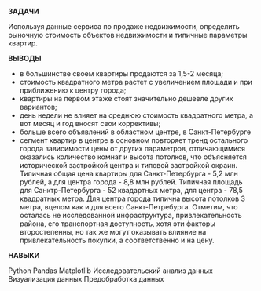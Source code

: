 **ЗАДАЧИ**

Используя данные сервиса по продаже недвижимости, определить рыночную стоимость объектов недвижимости и типичные параметры квартир.

**ВЫВОДЫ**

* в большинстве своем квартиры продаются за 1,5-2 месяца;
* стоимость квадратного метра растет с увеличением площади и при приближению к центру города;
* квартиры на первом этаже стоят значительно дешевле других вариантов;
* день недели не влияет на среднюю стоимость квадратного метра, а вот месяц и год вносят свои коррективы;
* больше всего объявлений в областном центре, в Санкт-Петербурге
* сегмент квартир в центре в основном повторяет тренд остального города зависимости цены от других параметров, отличающимися оказались количество комнат и высота потолков, что объясняется исторической застройкой центра и типовой застройкой окраин.
Типичная общая цена квартиры для Санкт-Петербурга - 5,2 млн рублей, а для центра города - 8,8 млн рублей. Типичная площадь для Санктр-Петербурга - 52 квадартных метра, для центра - 78,5 квадратных метра. Для центра города типична высота потолков 3 метра, вцелом как и для всего Санкт-Петребурга.
Отметим, что осталась не исследованной инфраструктура, привлекательность района, его транспортная доступность, хотя эти факторы второстепенны, но так же могут оказывать влияние на привлекательность покупки, а соответственно и на цену.

**НАВЫКИ**

Python
Pandas
Matplotlib
Исследовательский анализ данных
Визуализация данных
Предобработка данных
